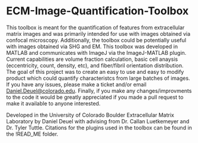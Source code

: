 # ECM-Image-Quantification-Toolbox
This toolbox is meant for the quantification of features from extracellular matrix images and was primarily intended for use with images obtained via confocal microscopy. Additionally, the toolbox could be potentially useful with images obtained via SHG and EM. This toolbox was developed in MATLAB and communicates with ImageJ via the ImageJ-MATLAB plugin. Current capabilities are volume fraction calculation, basic cell anaysis (eccentricity, count, density, etc), and fiber/fibril orientation distribution. The goal of this project was to create an easy to use and easy to modify product which could quantify characteristcs from large batches of images. If you have any issues, please make a ticket and/or email Daniel.Deuel@colorado.edu. Finally, if you make any changes/improvments to the code it would be greatly appreciated if you made a pull request to make it available to anyone interested.

Developed in the University of Colorado Boulder Extracellular Matrix Laboratory by Daniel Deuel with advising from Dr. Callan Luetkemeyer and Dr. Tyler Tuttle. Citations for the plugins used in the toolbox can be found in the !READ_ME folder. 
